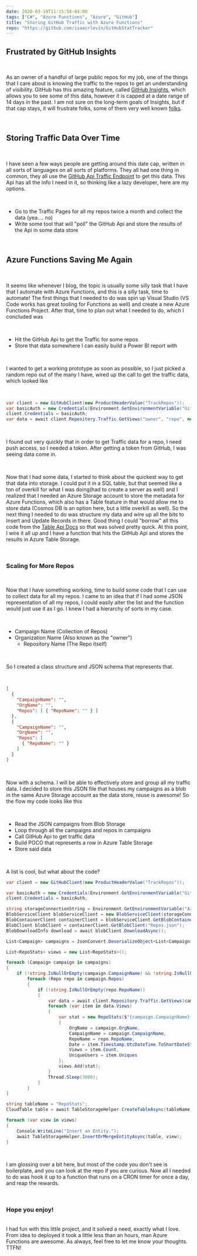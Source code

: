 ```yaml
---
date: 2020-03-19T11:15:58-04:00
tags: ["C#", "Azure Functions", "Azure", "GitHub"]
title: "Storing GitHub Traffic with Azure Functions"
repo: "https://github.com/isaacrlevin/GitHubStatTracker"
---
```


## Frustrated by GitHub Insights

<br />

As an owner of a handful of large public repos for my job, one of the things that I care about is knowing the traffic to the repos to get an understanding of visibility. GitHub has this amazing feature, called [GitHub Insights](https://github.com/features/insights), which allows you to see some of this data, however it is capped at a date range of 14 days in the past. I am not sure on the long-term goals of Insights, but if that cap stays, it will frustrate folks, some of them very well known [folks](https://github.com/isaacs/github/issues/399).

<br />

## Storing Traffic Data Over Time

<br />

I have seen a few ways people are getting around this date cap, written in all sorts of languages on all sorts of platforms. They all had one thing in common, they all use the [GitHub Api Traffic Endpoint](https://developer.github.com/v3/repos/traffic/) to get this data. This Api has all the info I need in it, so thinking like a lazy developer, here are my options.

<br />

 - Go to the Traffic Pages for all my repos twice a month and collect the data (yea.... no)
 - Write some tool that will "poll" the GitHub Api and store the results of the Api in some data store

<br />

## Azure Functions Saving Me Again

<br />

It seems like whenever I blog, the topic is usually some silly task that I have that I automate with Azure Functions, and this is a silly task, time to automate! The first things that I needed to do was spin up Visual Studio (VS Code works has great tooling for Functions as well) and create a new Azure Functions Project. After that, time to plan out what I needed to do, which I concluded was

<br />

- Hit the GitHub Api to get the Traffic for some repos
- Store that data somewhere I can easily build a Power BI report with

<br />

I wanted to get a working prototype as soon as possible, so I just picked a random repo out of the many I have, wired up the call to get the traffic data, which looked like

<br />

```csharp
var client = new GitHubClient(new ProductHeaderValue("TrackRepos"));
var basicAuth = new Credentials(Environment.GetEnvironmentVariable("GitHubToken"));
client.Credentials = basicAuth;
var data = await client.Repository.Traffic.GetViews("owner", "repo", new RepositoryTrafficRequest(TrafficDayOrWeek.Day));
```

<br />

I found out very quickly that in order to get Traffic data for a repo, I need push access, so I needed a token. After getting a token from GitHub, I was seeing data come in.

<br />

Now that I had some data, I started to think about the quickest way to get that data into storage. I could put it in a SQL table, but that seemed like a ton of overkill for what I was doing(had to create a server as well) and I realized that I needed an Azure Storage account to store the metadata for Azure Functions, which also has a Table feature in that would allow me to store data (Cosmos DB is an option here, but a little overkill as well). So the next thing I needed to do was structure my data and wire up all the bits to Insert and Update Records in there. Good thing I could "borrow" all this code from the [Table Api Docs](https://docs.microsoft.com/azure/cosmos-db/tutorial-develop-table-dotnet) so that was solved pretty quick. At this point, I wire it all up and I have a function that hits the GitHub Api and stores the results in Azure Table Storage.

<br />

### Scaling for More Repos

<br />

Now that I have something working, time to build some code that I can use to collect data for all my repos. I came to an idea that if I had some JSON representation of all my repos, I could easily alter the list and the function would just use it as I go. I knew I had a hierarchy of sorts in my case.

<br />

 - Campaign Name (Collection of Repos)
 - Organization Name (Also known as the "owner")
    * Repository Name (The Repo itself)

<br />

So I created a class structure and JSON schema that represents that.

<br />

```json
[
  {
    "CampaignName": "",
    "OrgName": "",
    "Repos": [ { "RepoName": "" } ]
  },
  {
    "CampaignName": "",
    "OrgName": "",
    "Repos": [
      { "RepoName": "" }
    ]
  }
]
```

<br />

Now with a schema. I will be able to effectively store and group all my traffic data. I decided to store this JSON file that houses my campaigns as a blob in the same Azure Storage account as the data store, reuse is awesome! So the flow my code looks like this

<br />

- Read the JSON campaigns from Blob Storage
- Loop through all the campaigns and repos in campaigns
- Call GitHub Api to get traffic data
- Build POCO that represents a row in Azure Table Storage
- Store said data

<br />

A list is cool, but what about the code?

```csharp
var client = new GitHubClient(new ProductHeaderValue("TrackRepos"));

var basicAuth = new Credentials(Environment.GetEnvironmentVariable("GitHubToken"));
client.Credentials = basicAuth;

string storageConnectionString = Environment.GetEnvironmentVariable("AzureWebJobsStorage");
BlobServiceClient blobServiceClient = new BlobServiceClient(storageConnectionString);
BlobContainerClient containerClient = blobServiceClient.GetBlobContainerClient("repos");
BlobClient blobClient = containerClient.GetBlobClient("Repos.json");
BlobDownloadInfo download = await blobClient.DownloadAsync();

List<Campaign> campaigns = JsonConvert.DeserializeObject<List<Campaign>>(new StreamReader(download.Content).ReadToEnd());

List<RepoStats> views = new List<RepoStats>();

foreach (Campaign campaign in campaigns)
{
    if (!string.IsNullOrEmpty(campaign.CampaignName) && !string.IsNullOrEmpty(campaign.OrgName))
        foreach (Repo repo in campaign.Repos)
        {
            if (!string.IsNullOrEmpty(repo.RepoName))
            {
                var data = await client.Repository.Traffic.GetViews(campaign.OrgName, repo.RepoName, new RepositoryTrafficRequest(TrafficDayOrWeek.Day));
                foreach (var item in data.Views)
                {
                    var stat = new RepoStats($"{campaign.CampaignName}{repo.RepoName}", item.Timestamp.UtcDateTime.ToShortDateString().Replace("/", ""))
                    {
                        OrgName = campaign.OrgName,
                        CampaignName = campaign.CampaignName,
                        RepoName = repo.RepoName,
                        Date = item.Timestamp.UtcDateTime.ToShortDateString(),
                        Views = item.Count,
                        UniqueUsers = item.Uniques
                    };
                    views.Add(stat);
                }
                Thread.Sleep(3000);
            }
        }
}

string tableName = "RepoStats";
CloudTable table = await TableStorageHelper.CreateTableAsync(tableName);

foreach (var view in views)
{
    Console.WriteLine("Insert an Entity.");
    await TableStorageHelper.InsertOrMergeEntityAsync(table, view);
}
```

<br />

I am glossing over a bit here, but most of the code you don't see is boilerplate, and you can look at the repo if you are curious. Now all I needed to do was hook it up to a function that runs on a CRON timer for once a day, and reap the rewards.

<br />

### Hope you enjoy!

<br />
I had fun with this little project, and it solved a need, exactly what I love. From idea to deployed it took a little less than an hours, man Azure Functions are awesome. As always, feel free to let me know your thoughts. TTFN!